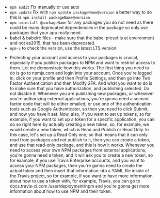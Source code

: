 - `npm audit` Fix manually or use auto
- `npm update` Fix with `npm update packageName@version` a better way to do this is `npm install packageName@version`
- `npm uninstall @packageName` for any packages you do not need as there could be many deprecated dependencies in the package so only use packages that your app really need.
- babel & babelrc files - make sure that the babel preset is at environment and not es2015, that has been deprecated.
- `npm-v` to check the version, use the latest LTS version

* Protecting your account and access to your packages is crucial, especially if you publish packages to NPM and want to restrict access to them. Let me demonstrate how this works. The first thing you need to do is go to npmjs.com and login into your account. Once you're logged in, click on your profile and then Profile Settings, and then go into Two Factor Authentication and then Modify 2FA. And what you want to do is to make sure that you have authorization, and publishing selected. Do not disable it. Whenever you are publishing new packages, or whenever you're authorizing external applications, you're gonna need a second factor code that will be either emailed, or use one of the authentication tools such as Google Authenticator, so then you need to click Submit, and now you have it set. Now, also, if you want to set up tokens, so for example, if you want to set up a token for a specific application, you can do so right here by actually creating a new token, so, for example, we would create a new token, which is Read and Publish or Read Only. In this case, let's set up a Read Only one, so that means that it can only read from packages and not publish to it, then you can create a token, and use that read-only package, and this is how it works. Whenever you need to access your own NPM packages from external applications, you're gonna need a token, and it will ask you to create a new token, so for example, if you use Travis Enterprise accounts, and you want to access your NPM packages, then you're gonna need to create the actual token and then insert that information into a YAML file inside of the Travis project, so for example, if you want to have more information about how to use a token with, for example, Travis, you can go to docs.travis-ci.com /user/deployment/npm and you're gonna get more information about how to use NPM and their token.
